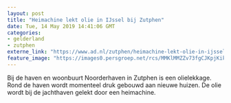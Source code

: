 ```yaml
---
layout: post
title: "Heimachine lekt olie in IJssel bij Zutphen"
date: Tue, 14 May 2019 14:41:06 GMT
categories: 
- gelderland 
- zutphen 
externe_link: "https://www.ad.nl/zutphen/heimachine-lekt-olie-in-ijssel-bij-zutphen~ab200e91/"
feature_image: "https://images0.persgroep.net/rcs/MMKlMMZZv73fgCJKpjKikfLiLi4/diocontent/148358702/_fitwidth/400/?appId=21791a8992982cd8da851550a453bd7f&quality=0.7"
---
```


Bij de haven en woonbuurt Noorderhaven in Zutphen is een olielekkage. Rond de haven wordt momenteel druk gebouwd aan nieuwe huizen. De olie wordt bij de jachthaven gelekt door een heimachine.
